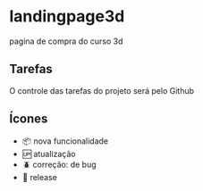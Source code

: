 # landingpage3d

pagina de compra do curso 3d

## Tarefas

O controle das tarefas do projeto será pelo Github

## Ícones

- :package: nova funcionalidade
- :up: atualização
- :beetle: correção: de bug
- :checkered_flag: release
